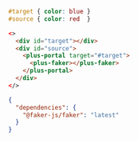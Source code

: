 ```css [style]
#target { color: blue }
#source { color: red  }
```

```html [template]
<>
  <div id="target"></div>
  <div id="source">
    <plus-portal target="#target">
      <plus-faker></plus-faker>
    </plus-portal>
  </div>
</>
```

```json [settings]
{
  "dependencies": {
    "@faker-js/faker": "latest"
  }
}
```
